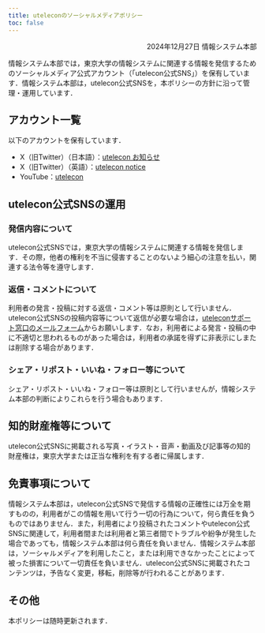 ```yaml
---
title: uteleconのソーシャルメディアポリシー
toc: false
---
```


<div style="text-align: right;">2024年12月27日 情報システム本部</div>

情報システム本部では，東京大学の情報システムに関連する情報を発信するためのソーシャルメディア公式アカウント（「utelecon公式SNS」）を保有しています．情報システム本部は，utelecon公式SNSを，本ポリシーの方針に沿って管理・運用しています．

## アカウント一覧

以下のアカウントを保有しています．
- X（旧Twitter）（日本語）：[utelecon お知らせ](https://x.com/utelecon_pr)
- X（旧Twitter）（英語）：[utelecon notice](https://x.com/utelecon_pr_en)
- YouTube：[utelecon](https://www.youtube.com/@utelecon/videos)

## utelecon公式SNSの運用

### 発信内容について
utelecon公式SNSでは，東京大学の情報システムに関連する情報を発信します．その際，他者の権利を不当に侵害することのないよう細心の注意を払い，関連する法令等を遵守します．

### 返信・コメントについて

利用者の発言・投稿に対する返信・コメント等は原則として行いません．utelecon公式SNSの投稿内容等について返信が必要な場合は，[uteleconサポート窓口のメールフォーム](/support/#email-form)からお願いします．なお，利用者による発言・投稿の中に不適切と思われるものがあった場合は，利用者の承諾を得ずに非表示にしまたは削除する場合があります．

### シェア・リポスト・いいね・フォロー等について

シェア・リポスト・いいね・フォロー等は原則として行いませんが，情報システム本部の判断によりこれらを行う場合もあります．

## 知的財産権等について

utelecon公式SNSに掲載される写真・イラスト・音声・動画及び記事等の知的財産権は，東京大学または正当な権利を有する者に帰属します．


## 免責事項について

情報システム本部は，utelecon公式SNSで発信する情報の正確性には万全を期すものの，利用者がこの情報を用いて行う一切の行為について，何ら責任を負うものではありません．また，利用者により投稿されたコメントやutelecon公式SNSに関連して，利用者間または利用者と第三者間でトラブルや紛争が発生した場合であっても，情報システム本部は何ら責任を負いません．情報システム本部は，ソーシャルメディアを利用したこと，または利用できなかったことによって被った損害について一切責任を負いません．utelecon公式SNSに掲載されたコンテンツは，予告なく変更，移転，削除等が行われることがあります．

## その他

本ポリシーは随時更新されます．
